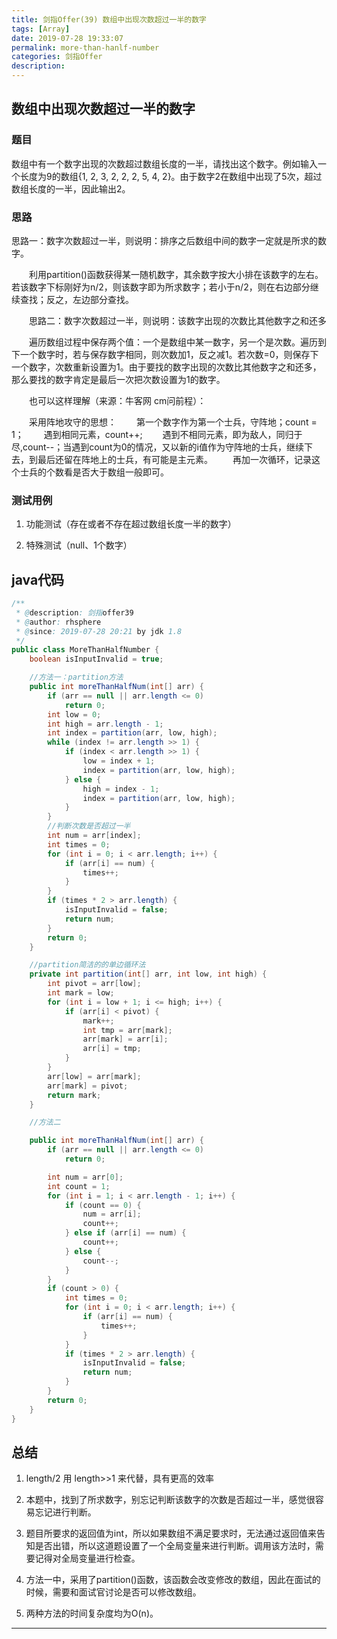 ```yaml
---
title: 剑指Offer(39) 数组中出现次数超过一半的数字
tags: [Array]
date: 2019-07-28 19:33:07
permalink: more-than-hanlf-number
categories: 剑指Offer
description:
---
```

<p class="description"></p>


<!-- more -->

## 数组中出现次数超过一半的数字 

### 题目
  数组中有一个数字出现的次数超过数组长度的一半，请找出这个数字。例如输入一个长度为9的数组{1, 2, 3, 2, 2, 2, 5, 4, 2}。由于数字2在数组中出现了5次，超过数组长度的一半，因此输出2。

### 思路

思路一：数字次数超过一半，则说明：排序之后数组中间的数字一定就是所求的数字。

　　利用partition()函数获得某一随机数字，其余数字按大小排在该数字的左右。若该数字下标刚好为n/2，则该数字即为所求数字；若小于n/2，则在右边部分继续查找；反之，左边部分查找。

　　思路二：数字次数超过一半，则说明：该数字出现的次数比其他数字之和还多

　　遍历数组过程中保存两个值：一个是数组中某一数字，另一个是次数。遍历到下一个数字时，若与保存数字相同，则次数加1，反之减1。若次数=0，则保存下一个数字，次数重新设置为1。由于要找的数字出现的次数比其他数字之和还多，那么要找的数字肯定是最后一次把次数设置为1的数字。

　　也可以这样理解（来源：牛客网 cm问前程）：

　　采用阵地攻守的思想：
　　第一个数字作为第一个士兵，守阵地；count = 1；
　　遇到相同元素，count++;
　　遇到不相同元素，即为敌人，同归于尽,count--；当遇到count为0的情况，又以新的i值作为守阵地的士兵，继续下去，到最后还留在阵地上的士兵，有可能是主元素。
　　再加一次循环，记录这个士兵的个数看是否大于数组一般即可。

### 测试用例

1. 功能测试（存在或者不存在超过数组长度一半的数字）

2. 特殊测试（null、1个数字）


## java代码

```java
/**
 * @description: 剑指offer39
 * @author: rhsphere
 * @since: 2019-07-28 20:21 by jdk 1.8
 */
public class MoreThanHalfNumber {
    boolean isInputInvalid = true;

    //方法一：partition方法
    public int moreThanHalfNum(int[] arr) {
        if (arr == null || arr.length <= 0)
            return 0;
        int low = 0;
        int high = arr.length - 1;
        int index = partition(arr, low, high);
        while (index != arr.length >> 1) {
            if (index < arr.length >> 1) {
                low = index + 1;
                index = partition(arr, low, high);
            } else {
                high = index - 1;
                index = partition(arr, low, high);
            }
        }
        //判断次数是否超过一半
        int num = arr[index];
        int times = 0;
        for (int i = 0; i < arr.length; i++) {
            if (arr[i] == num) {
                times++;
            }
        }
        if (times * 2 > arr.length) {
            isInputInvalid = false;
            return num;
        }
        return 0;
    }

    //partition简洁的的单边循环法
    private int partition(int[] arr, int low, int high) {
        int pivot = arr[low];
        int mark = low;
        for (int i = low + 1; i <= high; i++) {
            if (arr[i] < pivot) {
                mark++;
                int tmp = arr[mark];
                arr[mark] = arr[i];
                arr[i] = tmp;
            }
        }
        arr[low] = arr[mark];
        arr[mark] = pivot;
        return mark;
    }

    //方法二

    public int moreThanHalfNum(int[] arr) {
        if (arr == null || arr.length <= 0)
            return 0;

        int num = arr[0];
        int count = 1;
        for (int i = 1; i < arr.length - 1; i++) {
            if (count == 0) {
                num = arr[i];
                count++;
            } else if (arr[i] == num) {
                count++;
            } else {
                count--;
            }
        }
        if (count > 0) {
            int times = 0;
            for (int i = 0; i < arr.length; i++) {
                if (arr[i] == num) {
                    times++;
                }
            }
            if (times * 2 > arr.length) {
                isInputInvalid = false;
                return num;
            }
        }
        return 0;
    }
}
```


## 总结
1. length/2 用 length>>1 来代替，具有更高的效率

2. 本题中，找到了所求数字，别忘记判断该数字的次数是否超过一半，感觉很容易忘记进行判断。

3. 题目所要求的返回值为int，所以如果数组不满足要求时，无法通过返回值来告知是否出错，所以这道题设置了一个全局变量来进行判断。调用该方法时，需要记得对全局变量进行检查。

4. 方法一中，采用了partition()函数，该函数会改变修改的数组，因此在面试的时候，需要和面试官讨论是否可以修改数组。

5. 两种方法的时间复杂度均为O(n)。



<hr />